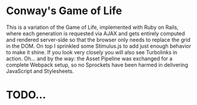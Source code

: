 # Conway's Game of Life

This is a variation of the Game of Life, implemented with Ruby on Rails, where each generation is requested via AJAX and gets entirely computed and rendered server-side so that the browser only needs to replace the grid in the DOM. On top I sprinkled some Stimulus.js to add just enough behavior to make it shine. If you look very closely you will also see Turbolinks in action. Oh... and by the way: the Asset Pipeline was exchanged for a complete Webpack setup, so no Sprockets have been harmed in delivering JavaScript and Stylesheets.

# TODO...

